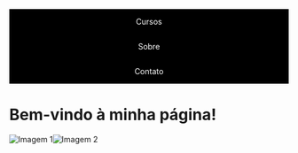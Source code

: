 <html>
<head>
  <title>Minha Página</title>
  <style>
    /* Estilos para o menu */
    ul {
      list-style-type: none;
      margin: 0;
      padding: 0;
      overflow: hidden;
      background-color: #000;
    }

    li {
      float: center;
    }

    li a {
      display: block;
      color: white;
      text-align: center;
      padding: 14px 16px;
      text-decoration: none;
    }

    li a:hover {
      background-color: #111;
    }

  </style>
</head>
<body>
  <ul>
    <li><a href="#cursos">Cursos</a></li>
    <li><a href="#sobre">Sobre</a></li>
    <li><a href="#contato">Contato</a></li>
  </ul>

  <h1>Bem-vindo à minha página!</h1>

  <!-- Conteúdo da página -->

</body>

<head>
  <style>
    .container {
      display: flex; /* Define o container como flexível */
    }

    .image {
      flex: 50%; /* Divide o espaço igualmente entre as imagens */
      padding: 5px; /* Espaçamento entre as imagens */
      box-sizing: border-box; /* Inclui o espaçamento dentro das dimensões da imagem */
    }

  </style>
</head>
<body>
  <div class="container">
    <div class="image">
      <img src="https://s1.static.brasilescola.uol.com.br/be/conteudo/images/o-golfinho-um-exemplo-animal-pertencente-ao-grupo-dos-mamiferos-5bd334f3235f1.jpg" alt="Imagem 1">
    </div>
    <div class="image">
      <img src="http://www.vetypiranga.com.br/wp-content/uploads/2018/05/imagem-animal-novo-lar-1024x688.png" alt="Imagem 2">
    </div>
  </div>
</body>
</html>

